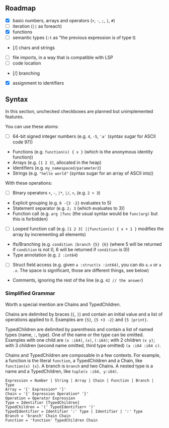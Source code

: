 

## Roadmap

- [x] basic numbers, arrays and operators (`+`, `-`, `;`, `|`, `#`)
- [ ] iteration (`||` as foreach)
- [x] functions
- [ ] semantic types (`:t` as "the previous expression is of type t)
- [/] chars and strings
- [ ] file imports, in a way that is compatible with LSP
- [ ] code location
- [/] branching
- [x] assignment to identifiers



## Syntax
In this section, unchecked checkboxes are planned but unimplemented features.

You can use these atoms:

- [ ] 64-bit signed integer numbers (e.g. `4`, `-5`, `'a'` (syntax sugar for ASCII code 97))
- Functions (e.g. `function(x) { x }` (which is the anonymous identity function))
- Arrays (e.g. `[1 2 3]`, allocated in the heap)
- Identifiers (e.g. `my_namespaced/parameter2`)
- Strings (e.g. `"hello world"` (syntax sugar for an array of ASCII ints))

With these operations:

- [ ] Binary operators `+`, `-`, `|*`, `|/`, `>`, (e.g. `2 + 3`)
- Explicit grouping (e.g. `6 -{3 -2}` evaluates to 5)
- Statement separator (e.g. `2; 3` (which evaluates to 3))
- Function call (e.g. `arg |func` (the usual syntax would be `func(arg)` but this is forbidden)
- [ ] Looped function call (e.g. `[1 2 3] ||function(x) { x + 1 }` modifies the array by 
  incrementing all elements)
- Ifs/Branching (e.g. `condition |branch {5} {6}` (where 5 will be returned if `condition` is not 0,
  6 will be returned if `condition` is 0))
- Type annotation (e.g. `2 :int64`)
- [ ] Struct field access (e.g. given `a :struct(x :int64)`, you can do `a.x` or `a .x`. The space is 
  significant, those are different things, see below)
- Comments, ignoring the rest of the line (e.g. `42 // the answer`)

### Simplified Grammar
Worth a special mention are Chains and TypedChildren.

Chains are delimited by braces (`{`, `}`) and contain an initial value and a list of operations applied to it. Examples are `{5}`, `{5 +3 -2}` and `{5 |print}`.

TypedChildren are delimited by parenthesis and contain a list of named types (name, `:`, type). One of the name or the type can be omitted. Examples with one child are `(x :i64)`, `(x)`, `(:i64)`; with 2 children `(x y)`; with 3 children (second name omitted, third type omitted) `(a :i64 :i64 c)`.

Chains and TypedChildren are composable in a few contexts. For example, a function is the literal `function`, a TypedChildren and a Chain, like `function(x) {x}`. A branch is `branch` and two Chains. A nested type is a name and a TypedChildren, like `tuple(x :i64, y:i64)`. 

```
Expression = Number | String | Array | Chain | Function | Branch | Type
Array = '[' Expression* ']'
Chain = '{' Expression Operation* '}' 
Operation = Operator Expression
Type = Identifier [TypedChildren]
TypedChildren = '(' TypedIdentifier+ ')'
TypedIdentifier = Identifier ':' Type | Identifier | ':' Type
Branch = 'branch' Chain Chain
Function = 'function' TypedChildren Chain
```
